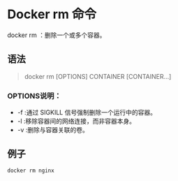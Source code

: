 # Docker rm 命令

docker rm ：删除一个或多个容器。

## 语法

> docker rm [OPTIONS] CONTAINER [CONTAINER...]

### OPTIONS说明：

- -f :通过 SIGKILL 信号强制删除一个运行中的容器。
- -l :移除容器间的网络连接，而非容器本身。
- -v :删除与容器关联的卷。

## 例子

```sh 
docker rm nginx
```
